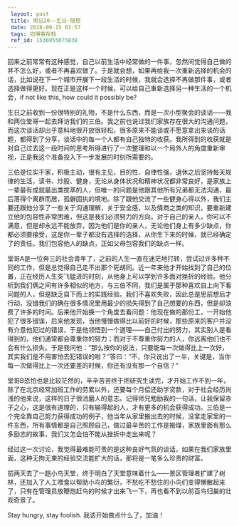 ```yaml
---
 layout: post
 title: 周记20——生日·随想
 date: 2018-09-15 03:57
 tags: 旧博客存档
 ref_id: 1536955075838
---
```

回来之前常常有这种感觉，自己以前生活中经常做的一件事，忽然间觉得自己做的并不怎么好，或者不再喜欢做了。于是就会想，如果再给我一次重新选择的机会的话，比如说在下一个城市开展下一段生活的时候，我就会选择不再做那件事，或者选择做得更好。现在正是这样一个时候，可以给自己重新选择另一种生活的一个机会，if
not like this, how could it possibly be?

生日之前收到一份很特别的礼物，不是什么东西，而是一次小型聚会的谈话——我和两位堂哥一起去拜访我们的三伯。我之前也说过我们家族存在很大的沟通问题，而这次谈话却出乎意料地很开放很轻松，很多原来不能谈或不愿意拿出来谈的话题，都得到了分享，谈话中的每一个人都有自己独特的收获。我所得到的收获就是对自己过去这一段时间的思考所得进行了一次整理和以一个局外人的角度重新审视，正是我这个准备投入下一步发展的时刻所需要的。

三伯是位实干家，积极主动，很有主见，目的性、自律性强，退休之后坚持每天规律的生活，读书、炒股、健身，无论从身体状况和精神状况都非常良好，是家族上一辈最有成就最出类拔萃的人，但唯一的问题是他跟其他所有兄弟都无法沟通，最后落得个离群而居，孤僻固执的境地。除了跟他交流了一些健身心得以外，我们主要还跟他分享了一些关于沟通理解，关于安全感，以及情商之类的知识，要重新建立他的包容性非常困难，但这是我们必须努力的方向。对于自己的亲人，你可以不满意，但是却永远不能放弃，因为他们是你的亲人，无论他们身上有多少缺点，你都必须要接受，这是你一辈子都没有选择的选择，从你生下来的时候，就已经确定了的责任。我们包容他人的缺点，正如父母包容我们的缺点一样。

堂哥A是一位奔三的社会青年了，之前的人生一直在迷茫地打转，尝试过许多种不同的工作，但是总觉得自己走不出那个死胡同。近一年来他才开始找到了自己的位置，正在经历人生突飞猛进的时刻，从他身上可以学到许多面对挫折的经验。他分析到我们俩之间有许多相似的地方，与三伯不同，我们是属于那种喜欢自上向下看问题的人，但是缺乏自下而上的实践经验。我们不喜欢失败，因此总是思前想后才行动，没错我们的确在很多情况里用最少的损失得到了自己想要的东西，但是却浪费了许多的时间。后来他开始换一个角度去看问题：他现在做的那份工，一开始他犯了很多错误，后来他发现，当他慢慢做得比以前好的时候，那些原来的客户并没有介意他犯过的错误，于是他领悟到一个道理——自己付出的努力，其实别人是看得到的，他们通常都会尊重你的努力；而对于不尊重你努力的人，你远离他们也不会有什么损失。于是我问他：“那么按你的说法，只要能每一次做得比上一次好，其实我们是不用害怕去犯错误的啦？”答曰：“不，你只说出了一半，关键是，当你每一次做得比上一次还要差的时候，你还有没有那一个自信？”

堂哥B恐怕也是比较茫然的，辛辛苦苦终于把研究生读完，才开始工作不到一年，除了在北京经常加班工作的劳累以外，还要每个月偿还助学贷款，对于社会经历尚浅的他来说，这样的日子很消磨人的意志。记得师兄勉励我的一句话，让我保留赤子之心，这是很有道理的，只有输得起的人，才有更多的机会获得成功。三伯是一个完全靠自己努力获得成功的例子，他当年从家里搬出去的时候，没拿走家里的一件东西，所有事情都是自己照顾自己，做过最辛苦的工作是搬煤，家族里面有那么多励志的故事，我们又怎会怕不能从挫折中走出来呢？

经过这一次讨论，我觉得最难能可贵的是这种良好气氛的谈话，如果在我们家族里面，这种无拘无束的经验交流能扩大的话，那将是一笔多么珍贵的财富。

前两天去了一趟小鸟天堂，终于明白了天堂意味着什么——景区管理者扩建了树林，还加入了人工喂食以帮助小鸟的繁衍，不愁吃不愁住的小鸟们变得懒散起来了，只有在管理员放鞭炮赶鸟的时候才出来飞一下，再也看不到以前百鸟归巢的壮观奇景了。

Stay hungry, stay foolish. 我该开始做点什么了，加油！


